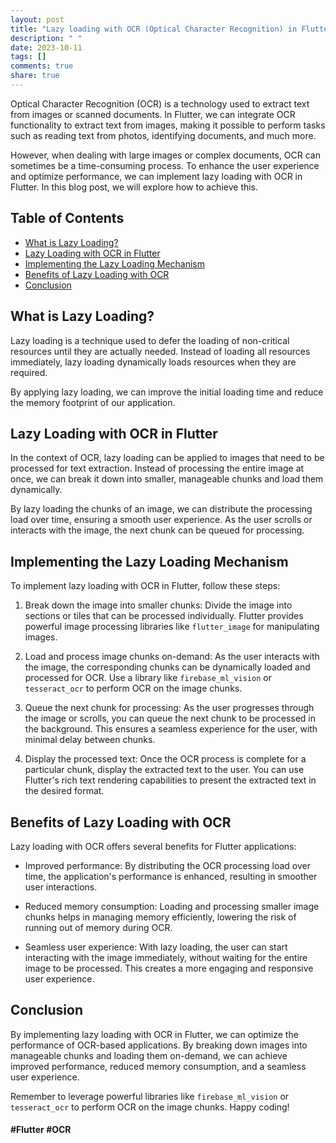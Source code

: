 ```yaml
---
layout: post
title: "Lazy loading with OCR (Optical Character Recognition) in Flutter"
description: " "
date: 2023-10-11
tags: []
comments: true
share: true
---
```


Optical Character Recognition (OCR) is a technology used to extract text from images or scanned documents. In Flutter, we can integrate OCR functionality to extract text from images, making it possible to perform tasks such as reading text from photos, identifying documents, and much more.

However, when dealing with large images or complex documents, OCR can sometimes be a time-consuming process. To enhance the user experience and optimize performance, we can implement lazy loading with OCR in Flutter. In this blog post, we will explore how to achieve this.

## Table of Contents
- [What is Lazy Loading?](#what-is-lazy-loading)
- [Lazy Loading with OCR in Flutter](#lazy-loading-with-ocr-in-flutter)
- [Implementing the Lazy Loading Mechanism](#implementing-the-lazy-loading-mechanism)
- [Benefits of Lazy Loading with OCR](#benefits-of-lazy-loading-with-ocr)
- [Conclusion](#conclusion)

## What is Lazy Loading?
Lazy loading is a technique used to defer the loading of non-critical resources until they are actually needed. Instead of loading all resources immediately, lazy loading dynamically loads resources when they are required.

By applying lazy loading, we can improve the initial loading time and reduce the memory footprint of our application.

## Lazy Loading with OCR in Flutter
In the context of OCR, lazy loading can be applied to images that need to be processed for text extraction. Instead of processing the entire image at once, we can break it down into smaller, manageable chunks and load them dynamically.

By lazy loading the chunks of an image, we can distribute the processing load over time, ensuring a smooth user experience. As the user scrolls or interacts with the image, the next chunk can be queued for processing.

## Implementing the Lazy Loading Mechanism
To implement lazy loading with OCR in Flutter, follow these steps:

1. Break down the image into smaller chunks: Divide the image into sections or tiles that can be processed individually. Flutter provides powerful image processing libraries like `flutter_image` for manipulating images.

2. Load and process image chunks on-demand: As the user interacts with the image, the corresponding chunks can be dynamically loaded and processed for OCR. Use a library like `firebase_ml_vision` or `tesseract_ocr` to perform OCR on the image chunks.

3. Queue the next chunk for processing: As the user progresses through the image or scrolls, you can queue the next chunk to be processed in the background. This ensures a seamless experience for the user, with minimal delay between chunks.

4. Display the processed text: Once the OCR process is complete for a particular chunk, display the extracted text to the user. You can use Flutter's rich text rendering capabilities to present the extracted text in the desired format.

## Benefits of Lazy Loading with OCR
Lazy loading with OCR offers several benefits for Flutter applications:

- Improved performance: By distributing the OCR processing load over time, the application's performance is enhanced, resulting in smoother user interactions.

- Reduced memory consumption: Loading and processing smaller image chunks helps in managing memory efficiently, lowering the risk of running out of memory during OCR.

- Seamless user experience: With lazy loading, the user can start interacting with the image immediately, without waiting for the entire image to be processed. This creates a more engaging and responsive user experience.

## Conclusion
By implementing lazy loading with OCR in Flutter, we can optimize the performance of OCR-based applications. By breaking down images into manageable chunks and loading them on-demand, we can achieve improved performance, reduced memory consumption, and a seamless user experience.

Remember to leverage powerful libraries like `firebase_ml_vision` or `tesseract_ocr` to perform OCR on the image chunks. Happy coding!

#### #Flutter #OCR